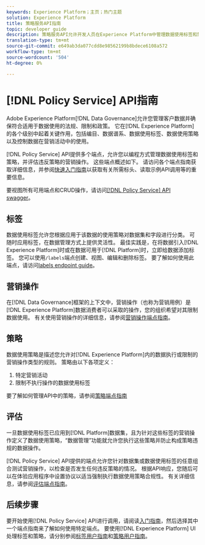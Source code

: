 ```yaml
---
keywords: Experience Platform；主页；热门主题
solution: Experience Platform
title: 策略服务API指南
topic: developer guide
description: 策略服务API允许开发人员在Experience Platform中管理数据使用标签和策略。 请按照本指南学习如何使用API执行关键操作。
translation-type: tm+mt
source-git-commit: e649ab3da077cdd8e98562199b8bdece6108a572
workflow-type: tm+mt
source-wordcount: '504'
ht-degree: 0%

---
```



# [!DNL Policy Service] API指南

Adobe Experience Platform[!DNL Data Governance]允许您管理客户数据并确保符合适用于数据使用的法规、限制和政策。 它在[!DNL Experience Platform]的各个级别中起着关键作用，包括编目、数据谱系、数据使用标签、数据使用策略以及控制数据在营销活动中的使用。

[!DNL Policy Service] API提供多个端点，允许您以编程方式管理数据使用标签和策略，并评估违反策略的营销操作。 这些端点概述如下。 请访问各个端点指南获取详细信息，并参阅[快速入门指南](./getting-started.md)以获取有关所需标头、读取示例API调用等的重要信息。

要视图所有可用端点和CRUD操作，请访问[[!DNL Policy Service] API swagger](https://www.adobe.io/apis/experienceplatform/home/api-reference.html#!acpdr/swagger-specs/dule-policy-service.yaml)。

## 标签

数据使用标签允许您根据应用于该数据的使用策略对数据集和字段进行分类。 可随时应用标签，在数据管理方式上提供灵活性。 最佳实践是，在将数据引入[!DNL Experience Platform]时或在数据可用于[!DNL Platform]时，立即给数据添加标签。 您可以使用`/labels`端点创建、视图、编辑和删除标签。 要了解如何使用此端点，请访问[labels endpoint guide](./labels.md)。

## 营销操作

在[!DNL Data Governance]框架的上下文中，营销操作（也称为营销用例）是[!DNL Experience Platform]数据消费者可以采取的操作，您的组织希望对其限制数据使用。 有关使用营销操作的详细信息，请参阅[营销操作端点指南](./marketing-actions.md)。

## 策略

数据使用策略是描述您允许对[!DNL Experience Platform]内的数据执行或限制的营销操作类型的规则。 策略由以下各项定义：

1. 特定营销活动
1. 限制不执行操作的数据使用标签

要了解如何管理API中的策略，请参阅[策略端点指南](./policies.md)

## 评估

一旦数据使用标签已应用到[!DNL Platform]数据集，且为针对这些标签的营销操作定义了数据使用策略，“数据管理”功能就允许您执行这些策略并防止构成策略违规的数据操作。

[!DNL Policy Service] API提供的端点允许您针对数据集或数据使用标签的任意组合测试营销操作，以检查是否发生任何违反策略的情况。 根据API响应，您随后可以在体验应用程序中设置协议以适当强制执行数据使用策略合规性。 有关详细信息，请参阅[评估端点指南](./evaluation.md)。

## 后续步骤

要开始使用[!DNL Policy Service] API进行调用，请阅读[入门指南](./getting-started.md)，然后选择其中一个端点指南来了解如何使用特定端点。 要使用[!DNL Experience Platform] UI处理标签和策略，请分别参阅[标签用户指南](../labels/user-guide.md)和[策略用户指南](../policies/user-guide.md)。